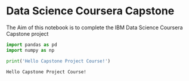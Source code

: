 # Data Science Coursera Capstone

The Aim of this notebook is to complete the IBM Data Science Coursera Capstone project


```python
import pandas as pd
import numpy as np
```


```python
print('Hello Capstone Project Course!')
```

    Hello Capstone Project Course!
    
